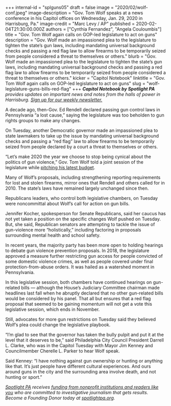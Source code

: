 +++
internal-id = "splguns05"
draft = false
image = "2020/02/wolf-conf.jpeg"
image-description = "Gov. Tom Wolf speaks at a news conference in his Capitol offices on Wednesday, Jan. 29, 2020 in Harrisburg, Pa."
image-credit = "Marc Levy / AP"
published = 2020-02-04T21:30:00.000Z
authors = ["Cynthia Fernandez", "Angela Couloumbis"]
title = "Gov. Tom Wolf again calls on GOP-led legislature to act on guns"
description = "Gov. Wolf made an impassioned plea to the legislature to tighten the state’s gun laws, including mandating universal background checks and passing a red flag law to allow firearms to be temporarily seized from people considered a threat to themselves or others."
blurb = "Gov. Wolf made an impassioned plea to the legislature to tighten the state’s gun laws, including mandating universal background checks and passing a red flag law to allow firearms to be temporarily seized from people considered a threat to themselves or others."
kicker = "Capitol Notebook"
linktitle = "Gov. Tom Wolf again calls on GOP-led legislature to act on guns"
slug = "wolf-legislature-guns-bills-red-flag"
+++
***Capitol Notebook by Spotlight PA** provides updates on important news and notes from the halls of power in Harrisburg. [Sign up for our weekly newsletter.](https://www.spotlightpa.org/newsletters)*

A decade ago, then-Gov. Ed Rendell declared passing gun control laws in Pennsylvania “a lost cause,” saying the legislature was too beholden to gun rights groups to make any changes.

On Tuesday, another Democratic governor made an impassioned plea to state lawmakers to take up the issue by mandating universal background checks and passing a “red flag” law to allow firearms to be temporarily seized from people declared by a court a threat to themselves or others.

“Let’s make 2020 the year we choose to stop being cynical about the politics of gun violence,” Gov. Tom Wolf told a joint session of the legislature while <a href="https://www.inquirer.com/politics/pennsylvania/spl/pennsylvania-governor-tom-wolf-budget-address-20200204.html" >pitching his latest budget</a>.

Many of Wolf’s proposals, including strengthening reporting requirements for lost and stolen firearms, mirror ones that Rendell and others called for in 2010. The state’s laws have remained largely unchanged since then.

Republicans leaders, who control both legislative chambers, on Tuesday were noncommittal about Wolf’s call for action on gun bills.

<script src="https://www.spotlightpa.org/embed.js" async></script><div data-spl-embed-version="1" data-spl-src="https://www.spotlightpa.org/embeds/newsletter/"></div>

Jennifer Kocher, spokesperson for Senate Republicans, said her caucus has not yet taken a position on the specific changes Wolf pushed on Tuesday. But, she said, Republican senators are attempting to tackle the issue of gun-violence more “holistically,” including factoring in proposals surrounding mental health and school safety.

In recent years, the majority party has been more open to holding hearings to debate gun violence prevention proposals. In 2018, the legislature approved a measure further restricting gun access for people convicted of some domestic violence crimes, as well as people covered under final protection-from-abuse orders. It was hailed as a watershed moment in Pennsylvania.

In this legislative session, both chambers have continued hearings on gun-related bills — although the House’s Judiciary Committee chairman made headlines last fall when he abruptly declared that no other gun-related bills would be considered by his panel. That all but ensures that a red flag proposal that seemed to be gaining momentum will not get a vote this legislative session, which ends in November.

Still, advocates for more gun restrictions on Tuesday said they believed Wolf’s plea could change the legislative playbook.

“I’m glad to see that the governor has taken the bully pulpit and put it at the level that it deserves to be,” said Philadelphia City Council President Darrell L. Clarke, who was in the Capitol Tuesday with Mayor Jim Kenney and Councilmember Cherelle L. Parker to hear Wolf speak.

Said Kenney: “I have nothing against gun ownership or hunting or anything like that. It’s just people have different cultural experiences. And ours around guns in the city and the surrounding area involve death, and not hunting or sport.”

<a href="https://www.spotlightpa.org/"><i>Spotlight PA</i></a><i> receives </i><a href="https://www.spotlightpa.org/support"><i>funding from nonprofit institutions and readers like you</i></a><i> who are committed to investigative journalism that gets results. Become a Founding Donor today at </i><a href="https://www.spotlightpa.org/"><i>spotlightpa.org</i></a><i>.</i>
